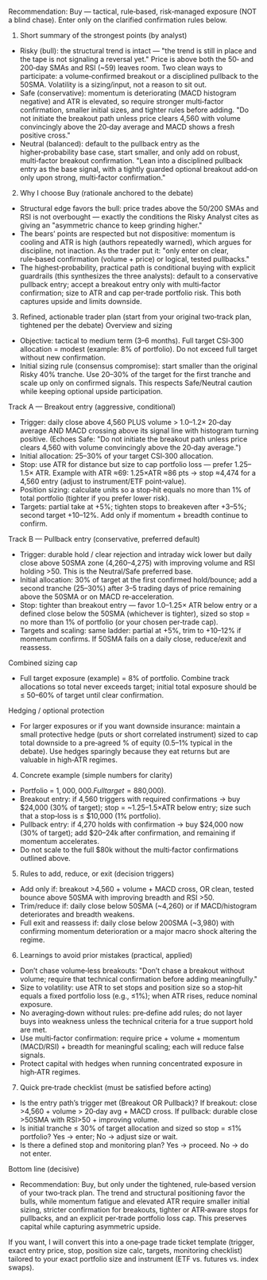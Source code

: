 Recommendation: Buy — tactical, rule‑based, risk‑managed exposure (NOT a blind chase). Enter only on the clarified confirmation rules below.

1) Short summary of the strongest points (by analyst)
- Risky (bull): the structural trend is intact — "the trend is still in place and the tape is not signaling a reversal yet." Price is above both the 50‑ and 200‑day SMAs and RSI (~59) leaves room. Two clean ways to participate: a volume‑confirmed breakout or a disciplined pullback to the 50SMA. Volatility is a sizing/input, not a reason to sit out.
- Safe (conservative): momentum is deteriorating (MACD histogram negative) and ATR is elevated, so require stronger multi‑factor confirmation, smaller initial sizes, and tighter rules before adding. "Do not initiate the breakout path unless price clears 4,560 with volume convincingly above the 20‑day average and MACD shows a fresh positive cross."
- Neutral (balanced): default to the pullback entry as the higher‑probability base case, start smaller, and only add on robust, multi‑factor breakout confirmation. "Lean into a disciplined pullback entry as the base signal, with a tightly guarded optional breakout add‑on only upon strong, multi‑factor confirmation."

2) Why I choose Buy (rationale anchored to the debate)
- Structural edge favors the bull: price trades above the 50/200 SMAs and RSI is not overbought — exactly the conditions the Risky Analyst cites as giving an "asymmetric chance to keep grinding higher."
- The bears’ points are respected but not dispositive: momentum is cooling and ATR is high (authors repeatedly warned), which argues for discipline, not inaction. As the trader put it: "only enter on clear, rule‑based confirmation (volume + price) or logical, tested pullbacks."
- The highest‑probability, practical path is conditional buying with explicit guardrails (this synthesizes the three analysts): default to a conservative pullback entry; accept a breakout entry only with multi‑factor confirmation; size to ATR and cap per‑trade portfolio risk. This both captures upside and limits downside.

3) Refined, actionable trader plan (start from your original two‑track plan, tightened per the debate)
Overview and sizing
- Objective: tactical to medium term (3–6 months). Full target CSI‑300 allocation = modest (example: 8% of portfolio). Do not exceed full target without new confirmation.
- Initial sizing rule (consensus compromise): start smaller than the original Risky 40% tranche. Use 20–30% of the target for the first tranche and scale up only on confirmed signals. This respects Safe/Neutral caution while keeping optional upside participation.

Track A — Breakout entry (aggressive, conditional)
- Trigger: daily close above 4,560 PLUS volume > 1.0–1.2× 20‑day average AND MACD crossing above its signal line with histogram turning positive. (Echoes Safe: "Do not initiate the breakout path unless price clears 4,560 with volume convincingly above the 20‑day average.")
- Initial allocation: 25–30% of your target CSI‑300 allocation.
- Stop: use ATR for distance but size to cap portfolio loss — prefer 1.25–1.5× ATR. Example with ATR ≈69: 1.25×ATR ≈86 pts → stop ≈4,474 for a 4,560 entry (adjust to instrument/ETF point‑value).
- Position sizing: calculate units so a stop‑hit equals no more than 1% of total portfolio (tighter if you prefer lower risk).
- Targets: partial take at +5%; tighten stops to breakeven after +3–5%; second target +10–12%. Add only if momentum + breadth continue to confirm.

Track B — Pullback entry (conservative, preferred default)
- Trigger: durable hold / clear rejection and intraday wick lower but daily close above 50SMA zone (4,260–4,275) with improving volume and RSI holding >50. This is the Neutral/Safe preferred base.
- Initial allocation: 30% of target at the first confirmed hold/bounce; add a second tranche (25–30%) after 3–5 trading days of price remaining above the 50SMA or on MACD re‑acceleration.
- Stop: tighter than breakout entry — favor 1.0–1.25× ATR below entry or a defined close below the 50SMA (whichever is tighter), sized so stop = no more than 1% of portfolio (or your chosen per‑trade cap).
- Targets and scaling: same ladder: partial at +5%, trim to +10–12% if momentum confirms. If 50SMA fails on a daily close, reduce/exit and reassess.

Combined sizing cap
- Full target exposure (example) = 8% of portfolio. Combine track allocations so total never exceeds target; initial total exposure should be ≤ 50–60% of target until clear confirmation.

Hedging / optional protection
- For larger exposures or if you want downside insurance: maintain a small protective hedge (puts or short correlated instrument) sized to cap total downside to a pre‑agreed % of equity (0.5–1% typical in the debate). Use hedges sparingly because they eat returns but are valuable in high‑ATR regimes.

4) Concrete example (simple numbers for clarity)
- Portfolio = $1,000,000. Full target = 8% ($80,000).
- Breakout entry: if 4,560 triggers with required confirmations → buy $24,000 (30% of target); stop = ~1.25–1.5×ATR below entry; size such that a stop‑loss is ≤ $10,000 (1% portfolio).
- Pullback entry: if 4,270 holds with confirmation → buy $24,000 now (30% of target); add $20–24k after confirmation, and remaining if momentum accelerates.
- Do not scale to the full $80k without the multi‑factor confirmations outlined above.

5) Rules to add, reduce, or exit (decision triggers)
- Add only if: breakout >4,560 + volume + MACD cross, OR clean, tested bounce above 50SMA with improving breadth and RSI >50.
- Trim/reduce if: daily close below 50SMA (~4,260) or if MACD/histogram deteriorates and breadth weakens.
- Full exit and reassess if: daily close below 200SMA (~3,980) with confirming momentum deterioration or a major macro shock altering the regime.

6) Learnings to avoid prior mistakes (practical, applied)
- Don’t chase volume‑less breakouts: "Don’t chase a breakout without volume; require that technical confirmation before adding meaningfully."
- Size to volatility: use ATR to set stops and position size so a stop‑hit equals a fixed portfolio loss (e.g., ≤1%); when ATR rises, reduce nominal exposure.
- No averaging‑down without rules: pre‑define add rules; do not layer buys into weakness unless the technical criteria for a true support hold are met.
- Use multi‑factor confirmation: require price + volume + momentum (MACD/RSI) + breadth for meaningful scaling; each will reduce false signals.
- Protect capital with hedges when running concentrated exposure in high‑ATR regimes.

7) Quick pre‑trade checklist (must be satisfied before acting)
- Is the entry path’s trigger met (Breakout OR Pullback)? If breakout: close >4,560 + volume > 20‑day avg + MACD cross. If pullback: durable close >50SMA with RSI>50 + improving volume.
- Is initial tranche ≤ 30% of target allocation and sized so stop = ≤1% portfolio? Yes → enter; No → adjust size or wait.
- Is there a defined stop and monitoring plan? Yes → proceed. No → do not enter.

Bottom line (decisive)
- Recommendation: Buy, but only under the tightened, rule‑based version of your two‑track plan. The trend and structural positioning favor the bulls, while momentum fatigue and elevated ATR require smaller initial sizing, stricter confirmation for breakouts, tighter or ATR‑aware stops for pullbacks, and an explicit per‑trade portfolio loss cap. This preserves capital while capturing asymmetric upside.

If you want, I will convert this into a one‑page trade ticket template (trigger, exact entry price, stop, position size calc, targets, monitoring checklist) tailored to your exact portfolio size and instrument (ETF vs. futures vs. index swaps).